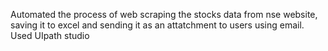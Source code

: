 Automated the process of web scraping the stocks data from nse website, saving it to excel and sending it as an attatchment to users using email.
Used UIpath studio
